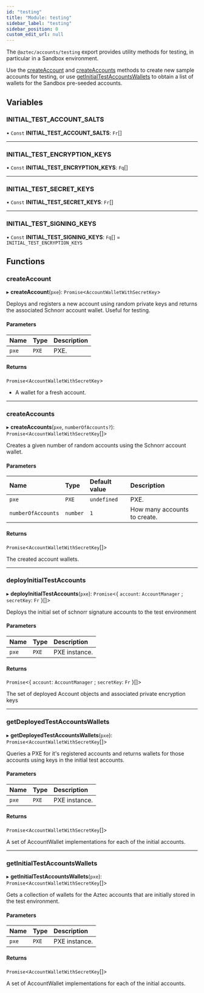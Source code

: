 ```yaml
---
id: "testing"
title: "Module: testing"
sidebar_label: "testing"
sidebar_position: 0
custom_edit_url: null
---
```


The `@aztec/accounts/testing` export provides utility methods for testing, in particular in a Sandbox environment.

Use the [createAccount](testing.md#createaccount) and [createAccounts](testing.md#createaccounts) methods to create new sample accounts for testing,
or use [getInitialTestAccountsWallets](testing.md#getinitialtestaccountswallets) to obtain a list of wallets for the Sandbox pre-seeded accounts.

## Variables

### INITIAL\_TEST\_ACCOUNT\_SALTS

• `Const` **INITIAL\_TEST\_ACCOUNT\_SALTS**: `Fr`[]

___

### INITIAL\_TEST\_ENCRYPTION\_KEYS

• `Const` **INITIAL\_TEST\_ENCRYPTION\_KEYS**: `Fq`[]

___

### INITIAL\_TEST\_SECRET\_KEYS

• `Const` **INITIAL\_TEST\_SECRET\_KEYS**: `Fr`[]

___

### INITIAL\_TEST\_SIGNING\_KEYS

• `Const` **INITIAL\_TEST\_SIGNING\_KEYS**: `Fq`[] = `INITIAL_TEST_ENCRYPTION_KEYS`

## Functions

### createAccount

▸ **createAccount**(`pxe`): `Promise`\<`AccountWalletWithSecretKey`\>

Deploys and registers a new account using random private keys and returns the associated Schnorr account wallet. Useful for testing.

#### Parameters

| Name | Type | Description |
| :------ | :------ | :------ |
| `pxe` | `PXE` | PXE. |

#### Returns

`Promise`\<`AccountWalletWithSecretKey`\>

- A wallet for a fresh account.

___

### createAccounts

▸ **createAccounts**(`pxe`, `numberOfAccounts?`): `Promise`\<`AccountWalletWithSecretKey`[]\>

Creates a given number of random accounts using the Schnorr account wallet.

#### Parameters

| Name | Type | Default value | Description |
| :------ | :------ | :------ | :------ |
| `pxe` | `PXE` | `undefined` | PXE. |
| `numberOfAccounts` | `number` | `1` | How many accounts to create. |

#### Returns

`Promise`\<`AccountWalletWithSecretKey`[]\>

The created account wallets.

___

### deployInitialTestAccounts

▸ **deployInitialTestAccounts**(`pxe`): `Promise`\<\{ `account`: `AccountManager` ; `secretKey`: `Fr`  }[]\>

Deploys the initial set of schnorr signature accounts to the test environment

#### Parameters

| Name | Type | Description |
| :------ | :------ | :------ |
| `pxe` | `PXE` | PXE instance. |

#### Returns

`Promise`\<\{ `account`: `AccountManager` ; `secretKey`: `Fr`  }[]\>

The set of deployed Account objects and associated private encryption keys

___

### getDeployedTestAccountsWallets

▸ **getDeployedTestAccountsWallets**(`pxe`): `Promise`\<`AccountWalletWithSecretKey`[]\>

Queries a PXE for it's registered accounts and returns wallets for those accounts using keys in the initial test accounts.

#### Parameters

| Name | Type | Description |
| :------ | :------ | :------ |
| `pxe` | `PXE` | PXE instance. |

#### Returns

`Promise`\<`AccountWalletWithSecretKey`[]\>

A set of AccountWallet implementations for each of the initial accounts.

___

### getInitialTestAccountsWallets

▸ **getInitialTestAccountsWallets**(`pxe`): `Promise`\<`AccountWalletWithSecretKey`[]\>

Gets a collection of wallets for the Aztec accounts that are initially stored in the test environment.

#### Parameters

| Name | Type | Description |
| :------ | :------ | :------ |
| `pxe` | `PXE` | PXE instance. |

#### Returns

`Promise`\<`AccountWalletWithSecretKey`[]\>

A set of AccountWallet implementations for each of the initial accounts.
